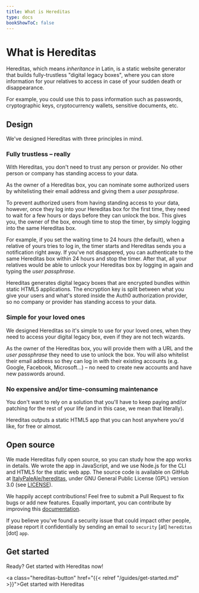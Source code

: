 ```yaml
---
title: What is Hereditas
type: docs
bookShowToC: false
---
```


# What is Hereditas

Hereditas, which means *inheritance* in Latin, is a static website generator that builds fully-trustless "digital legacy boxes", where you can store information for your relatives to access in case of your sudden death or disappearance.

For example, you could use this to pass information such as passwords, cryptographic keys, cryptocurrency wallets, sensitive documents, etc.

## Design

We've designed Hereditas with three principles in mind.

### Fully trustless – really

With Hereditas, you don't need to trust any person or provider. No other person or company has standing access to your data.

As the owner of a Hereditas box, you can nominate some authorized users by whitelisting their email address and giving them a *user passphrase*.

To prevent authorized users from having standing access to your data, however, once they log into your Hereditas box for the first time, they need to wait for a few hours or days before they can unlock the box. This gives you, the owner of the box, enough time to stop the timer, by simply logging into the same Hereditas box.

For example, if you set the waiting time to 24 hours (the default), when a relative of yours tries to log in, the timer starts and Hereditas sends you a notification right away. If you've not disappered, you can authenticate to the same Hereditas box within 24 hours and stop the timer. After that, all your relatives would be able to unlock your Hereditas box by logging in again and typing the *user passphrase*.

Hereditas generates digital legacy boxes that are encrypted bundles within static HTML5 applications. The encryption key is split between what you give your users and what's stored inside the Auth0 authorization provider, so no company or provider has standing access to your data.

### Simple for your loved ones

We designed Hereditas so it's simple to use for your loved ones, when they need to access your digital legacy box, even if they are not tech wizards.

As the owner of the Hereditas box, you will provide them with a URL and the *user passphrase* they need to use to unlock the box. You will also whitelist their email address so they can log in with their existing accounts (e.g. Google, Facebook, Microsoft…) – no need to create new accounts and have new passwords around.

### No expensive and/or time-consuming maintenance

You don't want to rely on a solution that you'll have to keep paying and/or patching for the rest of your life (and in this case, we mean that literally).

Hereditas outputs a static HTML5 app that you can host anywhere you'd like, for free or almost.

## Open source

We made Hereditas fully open source, so you can study how the app works in details. We wrote the app in JavaScript, and we use Node.js for the CLI and HTML5 for the static web app. The source code is available on GitHub at [ItalyPaleAle/hereditas](https://github.com/ItalyPaleAle/hereditas), under GNU General Public License (GPL) version 3.0 (see [LICENSE](https://github.com/ItalyPaleAle/hereditas/tree/master/LICENSE.md)).

We happily accept contributions! Feel free to submit a Pull Request to fix bugs or add new features. Equally important, you can contribute by improving this [documentation](https://github.com/ItalyPaleAle/hereditas/tree/master/docs-source).

If you believe you've found a security issue that could impact other people, please report it confidentially by sending an email to `security` [at] `hereditas` [dot] `app`.

## Get started

Ready? Get started with Hereditas now!

<a class="hereditas-button" href="{{< relref "/guides/get-started.md" >}}">Get started with Hereditas</a>
